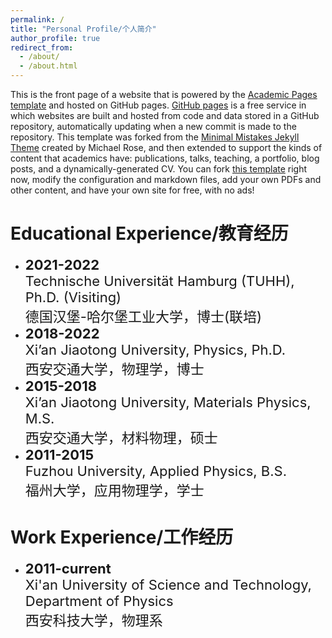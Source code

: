 ```yaml
---
permalink: /
title: "Personal Profile/个人简介"
author_profile: true
redirect_from: 
  - /about/
  - /about.html
---
```


This is the front page of a website that is powered by the [Academic Pages template](https://github.com/academicpages/academicpages.github.io) and hosted on GitHub pages. [GitHub pages](https://pages.github.com) is a free service in which websites are built and hosted from code and data stored in a GitHub repository, automatically updating when a new commit is made to the repository. This template was forked from the [Minimal Mistakes Jekyll Theme](https://mmistakes.github.io/minimal-mistakes/) created by Michael Rose, and then extended to support the kinds of content that academics have: publications, talks, teaching, a portfolio, blog posts, and a dynamically-generated CV. You can fork [this template](https://github.com/academicpages/academicpages.github.io) right now, modify the configuration and markdown files, add your own PDFs and other content, and have your own site for free, with no ads!

Educational Experience/教育经历
======
- <div class="education-item">
  <div style="font-size: 22px; font-weight: bold;">2021-2022</div>
  <div style="font-size: 22px;">
    Technische Universität Hamburg (TUHH), Ph.D. (Visiting)<br>
    德国汉堡-哈尔堡工业大学，博士(联培)
  </div>

- <div class="education-item">
  <div style="font-size: 22px; font-weight: bold;">2018-2022</div>
  <div style="font-size: 22px;">
    Xi’an Jiaotong University, Physics, Ph.D.<br>
    西安交通大学，物理学，博士
  </div>

- <div class="education-item">
  <div style="font-size: 22px; font-weight: bold;">2015-2018</div>
  <div style="font-size: 22px;">
    Xi’an Jiaotong University, Materials Physics, M.S.<br>
    西安交通大学，材料物理，硕士
  </div>

- <div class="education-item">
  <div style="font-size: 22px; font-weight: bold;">2011-2015</div>
  <div style="font-size: 22px;">
    Fuzhou University, Applied Physics, B.S.<br>
    福州大学，应用物理学，学士
  </div>

Work Experience/工作经历
======
- <span style="font-size: 22px;">**2011-current**</span>  
  <span style="font-size: 22px;">Xi'an University of Science and Technology, Department of Physics</span>  
  <span style="font-size: 22px;">西安科技大学，物理系</span>
